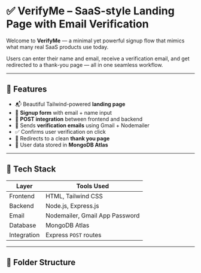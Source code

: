 # ✅ VerifyMe – SaaS-style Landing Page with Email Verification

Welcome to **VerifyMe** — a minimal yet powerful signup flow that mimics what many real SaaS products use today.

Users can enter their name and email, receive a verification email, and get redirected to a thank-you page — all in one seamless workflow.

---

## 🚀 Features

- 📬 Beautiful Tailwind-powered **landing page**
- 🧾 **Signup form** with email + name input
- 🔗 **POST integration** between frontend and backend
- 📩 Sends **verification emails** using Gmail + Nodemailer
- ✅ Confirms user verification on click
- 🎯 Redirects to a clean **thank you page**
- 💾 User data stored in **MongoDB Atlas**

---

## 🧠 Tech Stack

| Layer        | Tools Used                     |
|--------------|--------------------------------|
| Frontend     | HTML, Tailwind CSS             |
| Backend      | Node.js, Express.js            |
| Email        | Nodemailer, Gmail App Password |
| Database     | MongoDB Atlas                  |
| Integration  | Express `POST` routes          |

---

## 📁 Folder Structure


